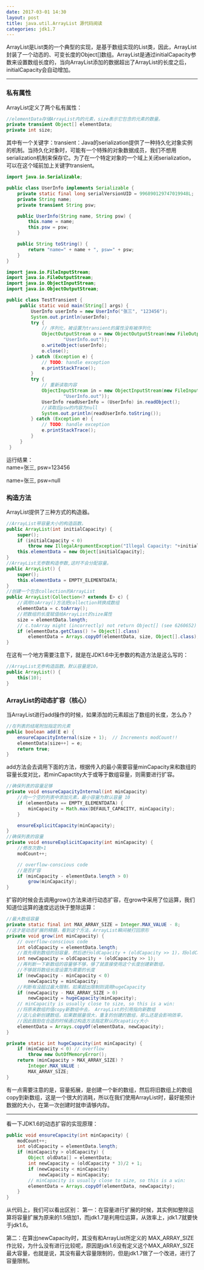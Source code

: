 ```yaml
---
date: 2017-03-01 14:30
layout: post
title: java.util.ArrayList 源代码阅读
categories: jdk1.7
---
```

ArrayList是List类的一个典型的实现，是基于数组实现的List类，因此，ArrayList封装了一个动态的、可变长度的Object[]数组。ArrayList是通过initialCapacity参数来设置数组长度的，当向ArrayList添加的数据超出了ArrayList的长度之后，initialCapacity会自动增加。  

***  

### 私有属性
ArrayList定义了两个私有属性：  
```java
//elementData存储ArrayList内的元素，size表示它包含的元素的数量。
private transient Object[] elementData;
private int size;
```
其中有一个关键字：transient：Java的serialization提供了一种持久化对象实例的机制。当持久化对象时，可能有一个特殊的对象数据成员，我们不想用serialization机制来保存它。为了在一个特定对象的一个域上关闭serialization，可以在这个域前加上关键字transient。  
```java
import java.io.Serializable;

public class UserInfo implements Serializable {
	private static final long serialVersionUID = 996890129747019948L;
	private String name;
	private transient String psw;

	public UserInfo(String name, String psw) {
		this.name = name;
		this.psw = psw;
	}

	public String toString() {
		return "name=" + name + ", psw=" + psw;
	}
}

import java.io.FileInputStream;
import java.io.FileOutputStream;
import java.io.ObjectInputStream;
import java.io.ObjectOutputStream;

public class TestTransient {  
     public static void main(String[] args) {  
         UserInfo userInfo = new UserInfo("张三", "123456");  
         System.out.println(userInfo);  
         try {  
             // 序列化，被设置为transient的属性没有被序列化  
             ObjectOutputStream o = new ObjectOutputStream(new FileOutputStream(  
                     "UserInfo.out"));  
             o.writeObject(userInfo);  
             o.close();  
         } catch (Exception e) {  
             // TODO: handle exception  
             e.printStackTrace();  
         }  
         try {  
             // 重新读取内容  
             ObjectInputStream in = new ObjectInputStream(new FileInputStream(  
                     "UserInfo.out"));  
             UserInfo readUserInfo = (UserInfo) in.readObject();  
             //读取后psw的内容为null  
             System.out.println(readUserInfo.toString());  
         } catch (Exception e) {  
             // TODO: handle exception  
             e.printStackTrace();  
         }  
     }  
 }
```
运行结果：  
name=张三, psw=123456  

name=张三, psw=null

### 构造方法
ArrayList提供了三种方式的构造器。
```java
//ArrayList带容量大小的构造函数。
public ArrayList(int initialCapacity) {
    super();
    if (initialCapacity < 0)
        throw new IllegalArgumentException("Illegal Capacity: "+initialCapacity);
    this.elementData = new Object[initialCapacity];
}
//ArrayList无参数构造参数,这时不会分配容量。
public ArrayList() {
    super();
    this.elementData = EMPTY_ELEMENTDATA;
}
//创建一个包含collection的ArrayList
public ArrayList(Collection<? extends E> c) {
	//调用toArray()方法把collection转换成数组
    elementData = c.toArray();
    //把数组的长度赋值给ArrayList的size属性
    size = elementData.length;
    // c.toArray might (incorrectly) not return Object[] (see 6260652)
    if (elementData.getClass() != Object[].class)
        elementData = Arrays.copyOf(elementData, size, Object[].class);
}
```
在这有一个地方需要注意下，就是在JDK1.6中无参数的构造方法是这么写的：
```java
//ArrayList无参构造函数。默认容量是10。
public ArrayList() {
    this(10);
}
```
### ArrayList的动态扩容（核心）
当ArrayList进行add操作的时候，如果添加的元素超出了数组的长度，怎么办？
```java
//在列表的结尾附加指定的元素
public boolean add(E e) {
    ensureCapacityInternal(size + 1);  // Increments modCount!!
    elementData[size++] = e;
    return true;
}
```
add方法会去调用下面的方法，根据传入的最小需要容量minCapacity来和数组的容量长度对比，若minCapactity大于或等于数组容量，则需要进行扩容。
```java
//确保列表的容量足够
private void ensureCapacityInternal(int minCapacity)
	//向一个空的列表中添加元素，最小容量为默认容量 10
    if (elementData == EMPTY_ELEMENTDATA) {
        minCapacity = Math.max(DEFAULT_CAPACITY, minCapacity);
    }

    ensureExplicitCapacity(minCapacity);
}
//确保列表的容量
private void ensureExplicitCapacity(int minCapacity) {
	//修改次数+1
    modCount++;

    // overflow-conscious code
    //是否扩容
    if (minCapacity - elementData.length > 0)
        grow(minCapacity);
}
```
扩容的时候会去调用grow()方法来进行动态扩容，在grow中采用了位运算，我们知道位运算的速度远远快于整除运算：
```java
//最大数组容量
private static final int MAX_ARRAY_SIZE = Integer.MAX_VALUE - 8;
//这才是动态扩展的精髓，看到这个方法，ArrayList瞬间被打回原形
private void grow(int minCapacity) {
    // overflow-conscious code
    int oldCapacity = elementData.length;
    //首先得到数组的旧容量，然后进行oldCapacity + (oldCapacity >> 1)，将oldCapacity 右移一位，其效果相当于oldCapacity /2，整句的结果就是设置新数组的容量扩展为原来数组的1.5倍
    int newCapacity = oldCapacity + (oldCapacity >> 1);
    //再判断一下新数组的容量够不够，够了就直接使用这个长度创建新数组， 
    //不够就将数组长度设置为需要的长度
    if (newCapacity - minCapacity < 0)
        newCapacity = minCapacity;
    //判断有没超过最大限制，如果超出限制则调用hugeCapacity
    if (newCapacity - MAX_ARRAY_SIZE > 0)
        newCapacity = hugeCapacity(minCapacity);
    // minCapacity is usually close to size, so this is a win:
    //将原来数组的值copy新数组中去， ArrayList的引用指向新数组
    //这儿会新创建数组，如果数据量很大，重复的创建的数组，那么还是会影响效率，
    //因此鼓励在合适的时候通过构造方法指定默认的capaticy大小
    elementData = Arrays.copyOf(elementData, newCapacity);
}

private static int hugeCapacity(int minCapacity) {
    if (minCapacity < 0) // overflow
        throw new OutOfMemoryError();
    return (minCapacity > MAX_ARRAY_SIZE) ?
        Integer.MAX_VALUE :
        MAX_ARRAY_SIZE;
}
```
有一点需要注意的是，容量拓展，是创建一个新的数组，然后将旧数组上的数组copy到新数组，这是一个很大的消耗，所以在我们使用ArrayList时，最好能预计数据的大小，在第一次创建时就申请够内存。  

***  

看一下JDK1.6的动态扩容的实现原理：
```java
public void ensureCapacity(int minCapacity) {
    modCount++;
    int oldCapacity = elementData.length;
    if (minCapacity > oldCapacity) {
        Object oldData[] = elementData;
        int newCapacity = (oldCapacity * 3)/2 + 1;
        if (newCapacity < minCapacity)
            newCapacity = minCapacity;
        // minCapacity is usually close to size, so this is a win:
        elementData = Arrays.copyOf(elementData, newCapacity);
    }
}
```
从代码上，我们可以看出区别： 
第一：在容量进行扩展的时候，其实例如整除运算将容量扩展为原来的1.5倍加1，而jdk1.7是利用位运算，从效率上，jdk1.7就要快于jdk1.6。 

第二：在算出newCapacity时，其没有和ArrayList所定义的
MAX_ARRAY_SIZE作比较，为什么没有进行比较呢，原因是jdk1.6没有定义这个MAX_ARRAY_SIZE
最大容量，也就是说，其没有最大容量限制的，但是jdk1.7做了一个改进，进行了容量限制。